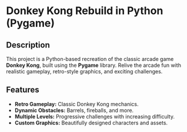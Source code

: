 # Donkey Kong Rebuild in Python (Pygame)

## Description
This project is a Python-based recreation of the classic arcade game **Donkey Kong**, built using the **Pygame** library. Relive the arcade fun with realistic gameplay, retro-style graphics, and exciting challenges.

## Features
- **Retro Gameplay:** Classic Donkey Kong mechanics.
- **Dynamic Obstacles:** Barrels, fireballs, and more.
- **Multiple Levels:** Progressive challenges with increasing difficulty.
- **Custom Graphics:** Beautifully designed characters and assets.

